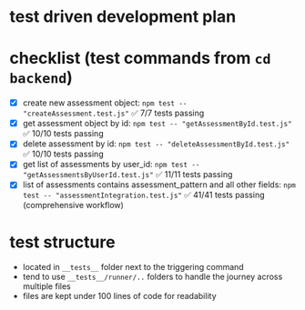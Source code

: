 # test driven development plan

# checklist (test commands from `cd backend`)

- [x] create new assessment object: `npm test -- "createAssessment.test.js"` ✅ 7/7 tests passing
- [x] get assessment object by id: `npm test -- "getAssessmentById.test.js"` ✅ 10/10 tests passing
- [x] delete assessment by id: `npm test -- "deleteAssessmentById.test.js"` ✅ 10/10 tests passing  
- [x] get list of assessments by user_id: `npm test -- "getAssessmentsByUserId.test.js"` ✅ 11/11 tests passing
- [x] list of assessments contains assessment_pattern and all other fields: `npm test -- "assessmentIntegration.test.js"` ✅ 41/41 tests passing (comprehensive workflow)

# test structure

- located in `__tests__` folder next to the triggering command
- tend to use `__tests__/runner/..` folders to handle the journey across multiple files
- files are kept under 100 lines of code for readability